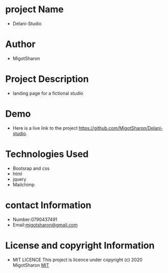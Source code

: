 # project Name
*  Delani-Studio
# Author
*  MigotSharon
# Project Description
*   landing page for a fictional studio  

# Demo
* Here is a live link to the project
    https://github.com/MigotSharon/Delani-studio.

 # Technologies Used
 * Bootsrap and css
 * html
 * jquery
 * Mailchimp

 # contact Information
 * Number:0790437491
 * Email:migotsharon@gmail.com

 # License and copyright Information
 * MIT LICENCE</a>
This  project is licence under <a href="https://opensource.org/licenses/MIT"></a>
copyright (c) 2020 MigotSharon
[MIT](https://github.com/MigotSharon/Delani-studio/blob/master/LICENSE)
